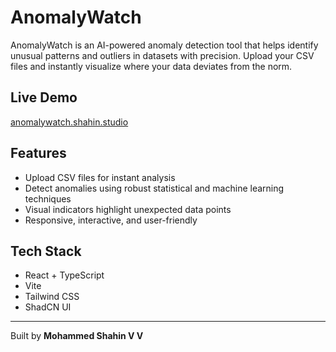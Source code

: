 # AnomalyWatch

AnomalyWatch is an AI-powered anomaly detection tool that helps identify unusual patterns and outliers in datasets with precision. Upload your CSV files and instantly visualize where your data deviates from the norm.

## Live Demo  
[anomalywatch.shahin.studio](https://anomalywatch.shahin.studio)

## Features  
- Upload CSV files for instant analysis  
- Detect anomalies using robust statistical and machine learning techniques  
- Visual indicators highlight unexpected data points  
- Responsive, interactive, and user-friendly

## Tech Stack  
- React + TypeScript  
- Vite  
- Tailwind CSS  
- ShadCN UI

---

Built by **Mohammed Shahin V V**
